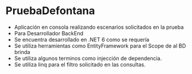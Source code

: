 # PruebaDefontana
- Aplicación en consola realizando escenarios solicitados en la prueba
- Para Desarrollador BackEnd
- Se encuentra desarrollado en .NET 6 como se requería
- Se utiliza herramientas como EntityFramework para el Scope de al BD brinda
- Se utiliza algunos terminos como injección de dependencia.
- Se utiliza linq para el filtro solicitado en las consultas.
